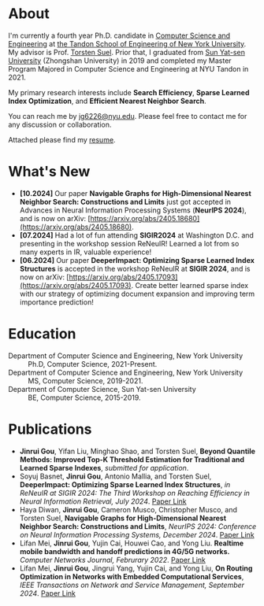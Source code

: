 
<!-- ## Welcome to GitHub Pages

You can use the [editor on GitHub](https://github.com/linmengsysu/linmengsysu.github.com/edit/master/index.md) to maintain and preview the content for your website in Markdown files.

Whenever you commit to this repository, GitHub Pages will run [Jekyll](https://jekyllrb.com/) to rebuild the pages in your site, from the content in your Markdown files.

### Markdown

Markdown is a lightweight and easy-to-use syntax for styling your writing. It includes conventions for

```markdown
Syntax highlighted code block

# Header 1
## Header 2
### Header 3

- Bulleted
- List

1. Numbered
2. List

**Bold** and _Italic_ and `Code` text

[Link](url) and ![Image](src)
```

For more details see [GitHub Flavored Markdown](https://guides.github.com/features/mastering-markdown/).

### Jekyll Themes

Your Pages site will use the layout and styles from the Jekyll theme you have selected in your [repository settings](https://github.com/linmengsysu/linmengsysu.github.com/settings). The name of this theme is saved in the Jekyll `_config.yml` configuration file.

### Support or Contact

Having trouble with Pages? Check out our [documentation](https://help.github.com/categories/github-pages-basics/) or [contact support](https://github.com/contact) and we’ll help you sort it out.
-->


# About
I'm currently a fourth year Ph.D. candidate in [Computer Science and Engineering](https://engineering.nyu.edu/academics/departments/computer-science-and-engineering/) at [the Tandon School of Engineering of New York University](https://engineering.nyu.edu/). My advisor is Prof. [Torsten Suel](https://engineering.nyu.edu/~suel/). Prior that, I graduated from [Sun Yat-sen University](http://www.sysu.edu.cn/2012/en/index.htm) (Zhongshan University) in 2019 and completed my Master Program Majored in Computer Science and Engineering at NYU Tandon in 2021. 

My primary research interests include **Search Efficiency**, **Sparse Learned Index Optimization**, and **Efficient Nearest Neighbor Search**.

You can reach me by [jg6226@nyu.edu](mailto:jg6226@nyu.edu). Please feel free to contact me for any discussion or collaboration. 

Attached please find my [resume](https://j9rrygou.github.io/Resume.pdf).

# What's New
* **\[10.2024\]** Our paper **Navigable Graphs for High-Dimensional Nearest Neighbor Search: Constructions and Limits** just got accepted in Advances in Neural Information Processing Systems (**NeurIPS 2024**), and is now on arXiv: [https://arxiv.org/abs/2405.18680](https://arxiv.org/abs/2405.18680).
* **\[07.2024\]** Had a lot of fun attending **SIGIR2024** at Washington D.C. and presenting in the workshop session ReNeuIR! Learned a lot from so many experts in IR, valuable experience!
* **\[06.2024\]** Our paper **DeeperImpact: Optimizing Sparse Learned Index Structures** is accepted in the workshop ReNeuIR at **SIGIR 2024**, and is now on arXiv: [https://arxiv.org/abs/2405.17093](https://arxiv.org/abs/2405.17093). Create better learned sparse index with our strategy of optimizing document expansion and improving term importance prediction!

# Education

<dl>
 <dt>Department of Computer Science and Engineering, New York University</dt>
 <dd>Ph.D, Computer Science, 2021-Present.</dd>
 
  <dt>Department of Computer Science and Engineering, New York University</dt>
 <dd>MS, Computer Science, 2019-2021.</dd>
 
 <dt>Department of Computer Science, Sun Yat-sen University</dt>
 <dd>BE, Computer Science, 2015-2019.</dd>
 
</dl>
 
 
 
# Publications
<!-- * **Jinrui Gou**, Yifan Liu, Minghao Shao, and Torsten Suel, **Beyond Quantile Methods: Improved Top-K Threshold Estimation for Traditional and Learned Sparse Indexes**, *submitted to IEEE International Conference on Big Data 2024*. -->
* **Jinrui Gou**, Yifan Liu, Minghao Shao, and Torsten Suel, **Beyond Quantile Methods: Improved Top-K Threshold Estimation for Traditional and Learned Sparse Indexes**, *submitted for application*.
* Soyuj Basnet, **Jinrui Gou**, Antonio Mallia, and Torsten Suel, **DeeperImpact: Optimizing Sparse Learned Index Structures**, *in ReNeuIR at SIGIR 2024: The Third Workshop on Reaching Efficiency in Neural Information Retrieval, July 2024*. [Paper Link](https://arxiv.org/abs/2405.17093)
* Haya Diwan, **Jinrui Gou**, Cameron Musco, Christopher Musco, and Torsten Suel, **Navigable Graphs for High-Dimensional Nearest Neighbor Search: Constructions and Limits**, *NeurIPS 2024: Conference on Neural Information Processing Systems, December 2024*. [Paper Link](https://arxiv.org/abs/2405.18680)
* Lifan Mei, **Jinrui Gou**, Yujin Cai, Houwei Cao, and Yong Liu. **Realtime mobile bandwidth and handoff predictions in 4G/5G networks.** *Computer Networks Journal, Februrary 2022*. [Paper Link](https://arxiv.org/abs/2104.12959)
* Lifan Mei, **Jinrui Gou**, Jingrui Yang, Yujin Cai, and Yong Liu, **On Routing Optimization in Networks with Embedded Computational Services**, *IEEE Transactions on Network and Service Management, September 2024*. [Paper Link](https://arxiv.org/abs/2210.03338)




<!--
# Publications
* **Isomorphic Neural Network for Graph Representation Learning and Classification**. **Lin Meng**, Jiawei Zhang.  Graph Representation Learning Workshop of the 33rd Conference on Neural Information Processing Systems (NeurIPS ’19 Workshop), Vancouver, Canada, December 8-14, 2019. [\[poster\]](https://github.com/linmengsysu/linmengsysu.github.io/blob/master/slides/IsoNNposter.pdf) [\[code\]](https://github.com/linmengsysu/IsoNN/tree/master/code)
* **LATTE: Application Oriented Network Embedding**. **Lin Meng**, Jiyang Bai, Jiawei Zhang.  In: Proceedings of the 36th IEEE International Conference on Data Engineering (BigData ’19), Los Angeles, CA, USA, December 9-12, 2019. [\[slides\]](https://github.com/linmengsysu/linmengsysu.github.io/blob/master/slides/bigdata_latte.pdf)
* **Deep Heterogeneous Social Network Alignment**. **Lin Meng**, Yuxiang Ren, Jiawei Zhang, Fanghua Ye, Philip S. Yu.  In: Proceedings of the 5th IEEE International Conference on Collaboration and Internet Computing (CIC ’19), Los Angeles, CA, USA, December 12-14, 2019.  <span style="color:red">*(invited paper)*</span> [\[slides\]](https://github.com/linmengsysu/linmengsysu.github.io/blob/master/slides/cic_deta.pdf)
* **Scalable Heterogeneous Social Network Alignment through Synergistic Graph Partition**. Yuxiang Ren, **Lin Meng**, and Jiawei Zhang. 31st ACM Conference on Hypertext and Social Media (HT’20), Virtual Edition, July 13-15 2020, 2020.
-->

<!-- # Honors and Awards

* To add.  -->


<script type="text/javascript" id="clustrmaps" src="//clustrmaps.com/map_v2.js?d=OtPNu119tUnejStRwwuEYRMF-6oNlptfUqM5-jzX1pE&cl=ffffff&w=a"></script>
